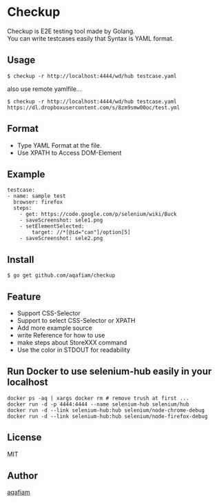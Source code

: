 # Checkup

Checkup is E2E testing tool made by Golang.  
You can write testcases easily that Syntax is YAML format.

## Usage

```
$ checkup -r http://localhost:4444/wd/hub testcase.yaml
```

also use remote yamlfile...
 
```
$ checkup -r http://localhost:4444/wd/hub testcase.yaml https://dl.dropboxusercontent.com/s/8zm9smw00oc/test.yml
```

## Format

- Type YAML Format at the file.
- Use XPATH to Access DOM-Element

## Example

```
testcase:
- name: sample test
  browser: firefox
  steps:
    - get: https://code.google.com/p/selenium/wiki/Buck
    - saveScreenshot: sele1.png
    - setElementSelected: 
        target: //*[@id="can"]/option[5]
    - saveScreenshot: sele2.png
```
 
## Install

```
$ go get github.com/aqafiam/checkup
```

## Feature

- Support CSS-Selector
- Support to select CSS-Selector or XPATH
- Add more example source
- write Reference for how to use
- make steps about StoreXXX command
- Use the color in STDOUT for readability

## Run Docker to use selenium-hub easily in your localhost

```
docker ps -aq | xargs docker rm # remove trush at first ...
docker run -d -p 4444:4444 --name selenium-hub selenium/hub
docker run -d --link selenium-hub:hub selenium/node-chrome-debug
docker run -d --link selenium-hub:hub selenium/node-firefox-debug
```

## License

MIT

## Author

[aqafiam](https://github.com/aqafiam)

